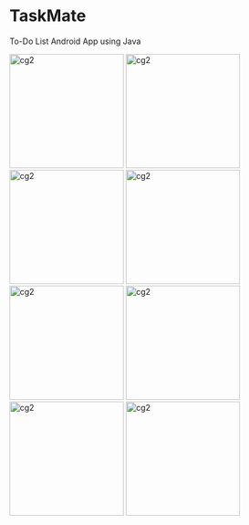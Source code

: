 # TaskMate
To-Do List Android App using Java

<img width="200" alt="cg2" src="https://github.com/InfiniteN00b/TaskMate/assets/96782523/bcd2eb1a-9849-40e1-9d67-e7d90e5682f7">

<img width="200" alt="cg2" src="https://github.com/InfiniteN00b/TaskMate/assets/96782523/98378320-0b52-4a24-ac8b-4b7ce90eccb1">

<img width="200" alt="cg2" src="https://github.com/InfiniteN00b/TaskMate/assets/96782523/58b9aa06-b997-482a-812b-0478ff814ce1">

<img width="200" alt="cg2" src="https://github.com/InfiniteN00b/TaskMate/assets/96782523/dd5e0eb4-f619-40dd-a076-9102c0cb5c15">

<img width="200" alt="cg2" src="https://github.com/InfiniteN00b/TaskMate/assets/96782523/1ad3724b-3228-4526-8f5b-349f0e9674ab">

<img width="200" alt="cg2" src="https://github.com/InfiniteN00b/TaskMate/assets/96782523/ebec1b25-5f79-47e9-b238-e21a72a40fa8">

<img width="200" alt="cg2" src="https://github.com/InfiniteN00b/TaskMate/assets/96782523/745af873-4b82-4d1b-b2ad-adef22e15364">

<img width="200" alt="cg2" src="https://github.com/InfiniteN00b/TaskMate/assets/96782523/d2183c0e-5460-40a3-90bb-5a99603876b2">
